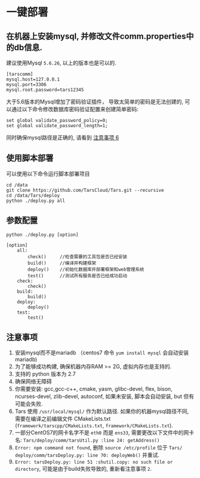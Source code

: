 # 一键部署

## 在机器上安装mysql, 并修改文件comm.properties中的db信息.

建议使用Mysql `5.6.26`, 以上的版本也是可以的.

```text
[tarscomm]
mysql.host=127.0.0.1
mysql.port=3306
mysql.root.password=tars12345
```

大于5.6版本的Mysql增加了密码验证插件， 导致太简单的密码是无法创建的, 可以通过以下命令修改数据库密码验证配置来创建简单密码:

```text
set global validate_password_policy=0;
set global validate_password_length=1;
```

同时确保mysql路径是正确的, 请看到 [注意事项 6](yi-jian-bu-shu.md#zhu-yi-shi-xiang)

## 使用脚本部署

可以使用以下命令运行脚本部署项目

```text
cd /data
git clone https://github.com/TarsCloud/Tars.git --recursive
cd /data/Tars/deploy
python ./deploy.py all
```

## 参数配置

```text
python ./deploy.py [option]

[option]
    all:
        check()     //检查需要的工具包是否已经安装
        build()     //编译并构建框架
        deploy()    //初始化数据库并部署框架和web管理系统
        test()      //测试所有服务是否已经成功启动
    check:
        check()
    build:
        build()
    deploy:
        deploy()
    test:
        test()
```

## 注意事项

1. 安装mysql而不是mariadb （centos7 命令 `yum install mysql` 会自动安装mariadb\)
2. 为了能够成功构建, 确保机器内存RAM &gt;= 2G, 虚拟内存也是支持的.
3. 支持的 python 版本为 2.7
4. 确保网络无障碍
5. 你需要安装: gcc,gcc-c++, cmake, yasm, glibc-devel, flex, bison, ncurses-devel, zlib-devel, autoconf, 如果未安装, 脚本会自动安装, but 但有可能会失败.
6. Tars 使用 `/usr/local/mysql/` 作为默认路径. 如果你的机器mysql路径不同, 需要在编译之前编辑文件 CMakeLists.txt \(`framework/tarscpp/CMakeLists.txt`, `framework/CMakeLists.txt`\).
7. 一部分CentOS7的网卡名字不是 `eth0` 而是 `ens33`, 需要更改以下文件中的网卡名: `Tars/deploy/comm/tarsUtil.py :line 24: getAddress()`
8. `Error: npm command not found`, 删除 `source /etc/profile` 位于 `Tars/ deploy/comm/tarsDeploy.py: line 70: deployWeb()` 并重试.
9. `Error: tarsDeploy.py: line 51 :shutil.copy: no such file or directory`, 可能是由于build失败导致的, 重新看注意事项 `2`.

